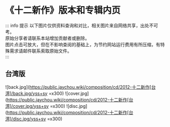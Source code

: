 # 《十二新作》版本和专辑内页

::: info 提示
以下图片仅供资料查询和对比，相关图片来自网络共享，出处不可考。<br>
原始分享者请联系本站增加贡献者或删除。<br>
图片点击可放大，但在不影响查阅的基础上，为节约网站运行费用有所压缩，有特殊需求请邮件联系索取原始文件。<br>
:::

## 台湾版
![back.jpg](https://public.jaychou.wiki/composition/cd/2012-十二新作[台湾]/back.jpg/yss+sy =x300)
![cover.jpg](https://public.jaychou.wiki/composition/cd/2012-十二新作[台湾]/cover.jpg/yss+sy =x300)
![disc.jpg](https://public.jaychou.wiki/composition/cd/2012-十二新作[台湾]/disc.jpg/yss+sy =x300)